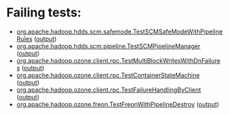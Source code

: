 # Failing tests: 

 * [org.apache.hadoop.hdds.scm.safemode.TestSCMSafeModeWithPipelineRules](hadoop-ozone/integration-test/org.apache.hadoop.hdds.scm.safemode.TestSCMSafeModeWithPipelineRules.txt) ([output](hadoop-ozone/integration-test/org.apache.hadoop.hdds.scm.safemode.TestSCMSafeModeWithPipelineRules-output.txt))
 * [org.apache.hadoop.hdds.scm.pipeline.TestSCMPipelineManager](hadoop-ozone/integration-test/org.apache.hadoop.hdds.scm.pipeline.TestSCMPipelineManager.txt) ([output](hadoop-ozone/integration-test/org.apache.hadoop.hdds.scm.pipeline.TestSCMPipelineManager-output.txt))
 * [org.apache.hadoop.ozone.client.rpc.TestMultiBlockWritesWithDnFailures](hadoop-ozone/integration-test/org.apache.hadoop.ozone.client.rpc.TestMultiBlockWritesWithDnFailures.txt) ([output](hadoop-ozone/integration-test/org.apache.hadoop.ozone.client.rpc.TestMultiBlockWritesWithDnFailures-output.txt))
 * [org.apache.hadoop.ozone.client.rpc.TestContainerStateMachine](hadoop-ozone/integration-test/org.apache.hadoop.ozone.client.rpc.TestContainerStateMachine.txt) ([output](hadoop-ozone/integration-test/org.apache.hadoop.ozone.client.rpc.TestContainerStateMachine-output.txt))
 * [org.apache.hadoop.ozone.client.rpc.TestFailureHandlingByClient](hadoop-ozone/integration-test/org.apache.hadoop.ozone.client.rpc.TestFailureHandlingByClient.txt) ([output](hadoop-ozone/integration-test/org.apache.hadoop.ozone.client.rpc.TestFailureHandlingByClient-output.txt))
 * [org.apache.hadoop.ozone.freon.TestFreonWithPipelineDestroy](hadoop-ozone/tools/org.apache.hadoop.ozone.freon.TestFreonWithPipelineDestroy.txt) ([output](hadoop-ozone/tools/org.apache.hadoop.ozone.freon.TestFreonWithPipelineDestroy-output.txt))
